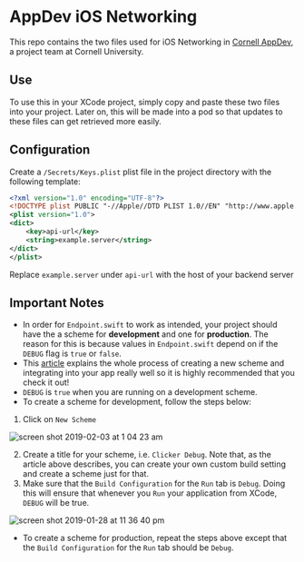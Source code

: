 # AppDev iOS Networking 

This repo contains the two files used for iOS Networking in [Cornell AppDev](http://cornellappdev.com), a project team at Cornell University.

## Use
To use this in your XCode project, simply copy and paste these two files into your project. Later on, this will be made into a pod so that updates to these files can get retrieved more easily.

## Configuration
Create a `/Secrets/Keys.plist` plist file in the project directory with the following template:
```xml
<?xml version="1.0" encoding="UTF-8"?>
<!DOCTYPE plist PUBLIC "-//Apple//DTD PLIST 1.0//EN" "http://www.apple.com/DTDs/PropertyList-1.0.dtd">
<plist version="1.0">
<dict>
	<key>api-url</key>
	<string>example.server</string>
</dict>
</plist>
```
Replace `example.server` under `api-url` with the host of your backend server 

## Important Notes
  * In order for `Endpoint.swift` to work as intended, your project should have the a scheme for **development** and one for **production**. The reason for this is because values in `Endpoint.swift` depend on if the `DEBUG` flag is `true` or `false`. 
  * This [article](https://zeemee.engineering/how-to-set-up-multiple-schemes-configurations-in-xcode-for-your-react-native-ios-app-7da4b5237966) explains the whole process of creating a new scheme and integrating into your app really well so it is highly recommended that you check it out!
  * `DEBUG` is `true` when you are running on a development scheme.
  * To create a scheme for development, follow the steps below:
  1. Click on `New Scheme`

  ![screen shot 2019-02-03 at 1 04 23 am](https://user-images.githubusercontent.com/26048121/52173293-b1c6b480-274f-11e9-97dc-c2d73d8150cb.png)

  2. Create a title for your scheme, i.e. `Clicker Debug`. Note that, as the article above describes, you can create your own custom build setting and create a scheme just for that.
  3. Make sure that the `Build Configuration` for the `Run` tab is `Debug`. Doing this will ensure that whenever you `Run` your application from XCode, `DEBUG` will be true.
  
  ![screen shot 2019-01-28 at 11 36 40 pm](https://user-images.githubusercontent.com/26048121/51884832-e81ec100-2356-11e9-89d0-c12b19545769.png)
  * To create a scheme for production, repeat the steps above except that the `Build Configuration` for the `Run` tab should be `Debug`.

